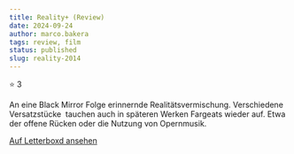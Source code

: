 ```yaml
---
title: Reality+ (Review)
date: 2024-09-24
author: marco.bakera
tags: review, film
status: published
slug: reality-2014
---
```


⭐ 3

An eine Black Mirror Folge erinnernde Realitätsvermischung. Verschiedene Versatzstücke  tauchen auch in späteren Werken Fargeats wieder auf. Etwa der offene Rücken oder die Nutzung von Opernmusik.

[Auf Letterboxd ansehen](https://boxd.it/7ovsjJ)

